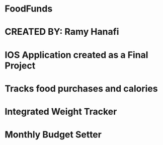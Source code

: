 # FoodFunds
# CREATED BY: Ramy Hanafi
# IOS Application created as a Final Project 
# Tracks food purchases and calories
# Integrated Weight Tracker
# Monthly Budget Setter
